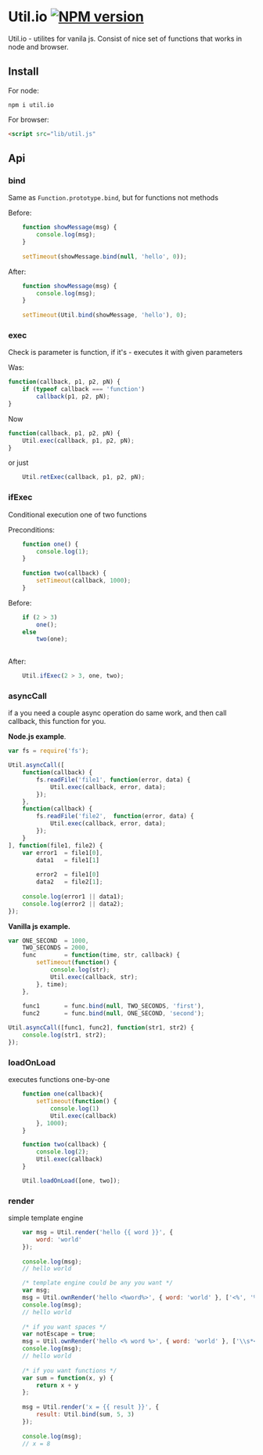 # Util.io [![NPM version][NPMIMGURL]][NPMURL]
[NPMIMGURL]:                https://badge.fury.io/js/util.io.png
[NPM_INFO_IMG]:             https://nodei.co/npm/util.io.png?downloads=true&&stars
[NPMURL]:                   https://npmjs.org/package/util.io "npm"

Util.io - utilites for vanila js. Consist of nice set of functions that works in node and browser.

## Install
For node:
```
npm i util.io
```
For browser:
```html
<script src="lib/util.js"
```

## Api

### bind

Same as ```Function.prototype.bind```, but for functions not methods

Before:
```js
    function showMessage(msg) {
        console.log(msg);
    }
    
    setTimeout(showMessage.bind(null, 'hello', 0));
```

After:
```js
    function showMessage(msg) {
        console.log(msg);
    }
    
    setTimeout(Util.bind(showMessage, 'hello'), 0);
```

### exec
Check is parameter is function, if it's - executes it with given parameters

Was:
```js
function(callback, p1, p2, pN) {
    if (typeof callback === 'function')
        callback(p1, p2, pN);
}
```

Now
```js
function(callback, p1, p2, pN) {
    Util.exec(callback, p1, p2, pN);
}
```
or just
```js
    Util.retExec(callback, p1, p2, pN);
```

### ifExec
Conditional execution one of two functions

Preconditions:
```js
    function one() {
        console.log(1);
    }
    
    function two(callback) {
        setTimeout(callback, 1000);
    }
```


Before:
```js
    if (2 > 3)
        one();
    else
        two(one);
    
```

After:
```js
    Util.ifExec(2 > 3, one, two);
```

### asyncCall
if a you need a couple async operation do same work, and then call callback, this function for you.

**Node.js example**.
```js
var fs = require('fs');

Util.asyncCall([
    function(callback) {
        fs.readFile('file1', function(error, data) {
            Util.exec(callback, error, data);
        });
    },
    function(callback) {
        fs.readFile('file2',  function(error, data) {
            Util.exec(callback, error, data);
        });
    }
], function(file1, file2) {
    var error1  = file1[0],
        data1   = file1[1]
        
        error2  = file1[0]
        data2   = file2[1];
    
    console.log(error1 || data1);
    console.log(error2 || data2);
});
```
**Vanilla js example.**
```js
var ONE_SECOND  = 1000,
    TWO_SECONDS = 2000,
    func        = function(time, str, callback) {
        setTimeout(function() {
            console.log(str);
            Util.exec(callback, str);
        }, time);
    },
    
    func1       = func.bind(null, TWO_SECONDS, 'first'),
    func2       = func.bind(null, ONE_SECOND, 'second');

Util.asyncCall([func1, func2], function(str1, str2) {
    console.log(str1, str2);
});
```

### loadOnLoad
executes functions one-by-one

```js
    function one(callback){
        setTimeout(function() {
            console.log(1)
            Util.exec(callback)
        }, 1000);
    }

    function two(callback) {
        console.log(2);
        Util.exec(callback)
    }

    Util.loadOnLoad([one, two]);
```



### render
simple template engine

```js
    var msg = Util.render('hello {{ word }}', {
        word: 'world'
    });
    
    console.log(msg);
    // hello world
```


```js
    /* template engine could be any you want */
    var msg;
    msg = Util.ownRender('hello <%word%>', { word: 'world' }, ['<%', '%>']);
    console.log(msg);
    // hello world
    
    /* if you want spaces */
    var notEscape = true;
    msg = Util.ownRender('hello <% word %>', { word: 'world' }, ['\\s*<%', '\\s*%>'], notEscape);
    console.log(msg);
    // hello world
    
    /* if you want functions */
    var sum = function(x, y) {
        return x + y
    };
    
    msg = Util.render('x = {{ result }}', {
        result: Util.bind(sum, 5, 3)
    });
    
    console.log(msg);
    // x = 8
```
